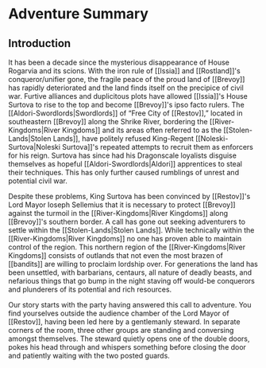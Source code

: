 # Adventure Summary
## Introduction
It has been a decade since the mysterious disappearance of House Rogarvia and its scions. With the iron rule of [[Issia]] and [[Rostland]]'s conqueror/unifier gone, the fragile peace of the proud land of [[Brevoy]] has rapidly deteriorated and the land finds itself on the precipice of civil war. Furtive alliances and duplicitous plots have allowed [[Issia]]'s House Surtova to rise to the top and become [[Brevoy]]'s ipso facto rulers. The [[Aldori-Swordlords|Swordlords]] of “Free City of [[Restov]],” located in southeastern [[Brevoy]] along the Shrike River, bordering the [[River-Kingdoms|River Kingdoms]] and its areas often referred to as the [[Stolen-Lands|Stolen Lands]], have politely refused King-Regent [[Noleski-Surtova|Noleski Surtova]]'s repeated attempts to recruit them as enforcers for his reign. Surtova has since had his Dragonscale loyalists disguise themselves as hopeful [[Aldori-Swordlords|Aldori]] apprentices to steal their techniques. This has only further caused rumblings of unrest and potential civil war.

Despite these problems, King Surtova has been convinced by [[Restov]]'s Lord Mayor Ioseph Sellemius that it is necessary to protect [[Brevoy]] against the turmoil in the [[River-Kingdoms|River Kingdoms]] along [[Brevoy]]'s southern border. A call has gone out seeking adventurers to settle within the [[Stolen-Lands|Stolen Lands]]. While technically within the [[River-Kingdoms|River Kingdoms]] no one has proven able to maintain control of the region. This northern region of the [[River-Kingdoms|River Kingdoms]] consists of outlands that not even the most brazen of [[bandits]] are willing to proclaim lordship over. For generations the land has been unsettled, with barbarians, centaurs, all nature of deadly beasts, and nefarious things that go bump in the night staving off would-be conquerors and plunderers of its potential and rich resources.

Our story starts with the party having answered this call to adventure. You find yourselves outside the audience chamber of the Lord Mayor of [[Restov]], having been led here by a gentlemanly steward. In separate corners of the room, three other groups are standing and conversing amongst themselves. The steward quietly opens one of the double doors, pokes his head through and whispers something before closing the door and patiently waiting with the two posted guards.